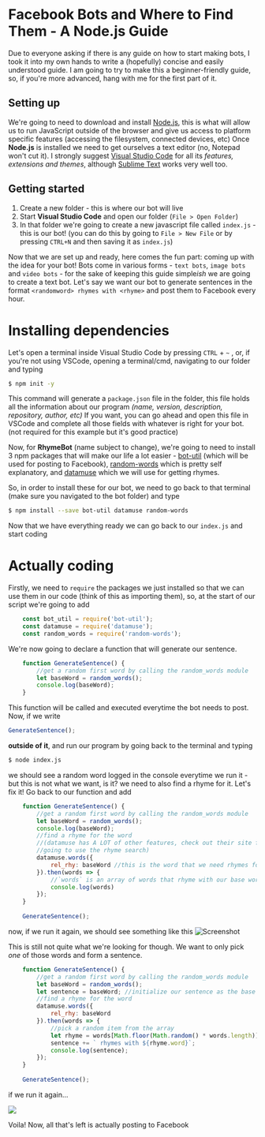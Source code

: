 # Facebook Bots and Where to Find Them - A Node.js Guide
Due to everyone asking if there is any guide on how to start making bots, I took it into my own hands to write a (hopefully) concise and easily understood guide.
I am going to try to make this a beginner-friendly guide, so, if you're more advanced, hang with me for the first part of it.

## Setting up
We're going to need to download and install [Node.js][nodejs], this is what will allow us to run JavaScript outside of the browser and give us access to platform specific features (accessing the filesystem, connected devices, etc)
Once **Node.js** is installed we need to get ourselves a text editor (no, Notepad won't cut it).
I strongly suggest [Visual Studio Code][vscode] for all its *features, extensions and themes*, although [Sublime Text][sublime] works very well too.

## Getting started
1) Create a new folder - this is where our bot will live
2) Start **Visual Studio Code** and open our folder (``File > Open Folder``)
3) In that folder we're going to create a new javascript file called `index.js` - this is our bot!
(you can do this by going to ``File > New File`` or by pressing ``CTRL+N`` and then saving it as ``index.js``)

Now that we are set up and ready, here comes the fun part: coming up with the idea for your bot!
Bots come in various forms - `text bots`, `image bots` and `video bots` - for the sake of keeping this guide simple*ish* we are going to create a text bot.
Let's say we want our bot to generate sentences in the format ``<randomword> rhymes with <rhyme>`` and post them to Facebook every hour.

# Installing dependencies

Let's open a terminal inside Visual Studio Code by pressing ``CTRL`` + ``~`` , or, if you're not using VSCode, opening a terminal/cmd, navigating to our folder and typing
```sh
$ npm init -y
```
This command will generate a ``package.json`` file in the folder, this file holds all the information about our program 
*(name, version, description, repository, author, etc)*
If you want, you can go ahead and open this file in VSCode and complete all those fields with whatever is right for your bot. (not required for this example but it's good practice)

Now, for **RhymeBot** (name subject to change), we're going to need to install 3 npm packages that will make our life a lot easier - [bot-util][bot-util-npm] (which will be used for posting to Facebook), [random-words][random-words-npm] which is pretty self explanatory, and [datamuse][datamuse-npm] which we will use for getting rhymes.

So, in order to install these for our bot, we need to go back to that terminal (make sure you navigated to the bot folder) and type

```sh
$ npm install --save bot-util datamuse random-words
```

Now that we have everything ready we can go back to our ``index.js`` and start coding

# Actually coding

Firstly, we need to ``require`` the packages we just installed so that we can use them in our code (think of this as importing them), so, at the start of our script we're going to add

```js
    const bot_util = require('bot-util');
    const datamuse = require('datamuse');
    const random_words = require('random-words');
```

We're now going to declare a function that will generate our sentence.

```js
    function GenerateSentence() {
        //get a random first word by calling the random_words module
        let baseWord = random_words();
        console.log(baseWord);
    }
```
This function will be called and executed everytime the bot needs to post.
Now, if we write
```js
GenerateSentence();
```
**outside of it**, and run our program by going back to the terminal and typing
```sh
$ node index.js
```
we should see a random word logged in the console everytime we run it - but this is not what we want, is it? we need to also find a rhyme for it. Let's fix it!
Go back to our function and add
```js
    function GenerateSentence() {
        //get a random first word by calling the random_words module
        let baseWord = random_words();
        console.log(baseWord);
        //find a rhyme for the word
        //(datamuse has A LOT of other features, check out their site for more info, we're only
        //going to use the rhyme search)
        datamuse.words({
            rel_rhy: baseWord //this is the word that we need rhymes for
        }).then(words => {
            //`words` is an array of words that rhyme with our base word
            console.log(words)
        });
    }
    
    GenerateSentence();
```

now, if we run it again, we should see something like this
![Screenshot](https://i.imgur.com/Jy8bExY.png)

This is still not quite what we're looking for though. We want to only pick *one* of those words and form a sentence.

```js
    function GenerateSentence() {
        //get a random first word by calling the random_words module
        let baseWord = random_words();
        let sentence = baseWord; //initialize our sentence as the base word
        //find a rhyme for the word
        datamuse.words({
            rel_rhy: baseWord
        }).then(words => {
            //pick a random item from the array
            let rhyme = words[Math.floor(Math.random() * words.length)];
            sentence += ` rhymes with ${rhyme.word}`;
            console.log(sentence);
        });
    }
    
    GenerateSentence();
```

if we run it again...

![](https://i.imgur.com/J1n5DAu.png)

Voila!
Now, all that's left is actually posting to Facebook


[datamuse-npm]:<https://www.npmjs.com/package/datamuse>
[random-words-npm]: <https://www.npmjs.com/package/random-words>
[bot-util-npm]: <https://www.npmjs.com/package/bot-util>
[nodejs]: <https://nodejs.org/>
[vscode]: <https://code.visualstudio.com/>
[sublime]: <https://www.sublimetext.com/>
